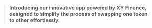 > ### Introducing our innovative app powered by XY Finance, designed to simplify the process of swapping one token to other effortlessly.
